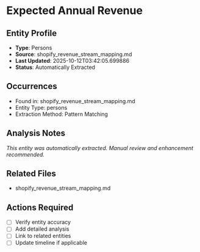 # Expected Annual Revenue

## Entity Profile
- **Type**: Persons
- **Source**: shopify_revenue_stream_mapping.md
- **Last Updated**: 2025-10-12T03:42:05.699886
- **Status**: Automatically Extracted

## Occurrences
- Found in: shopify_revenue_stream_mapping.md
- Entity Type: persons
- Extraction Method: Pattern Matching

## Analysis Notes
*This entity was automatically extracted. Manual review and enhancement recommended.*

## Related Files
- shopify_revenue_stream_mapping.md

## Actions Required
- [ ] Verify entity accuracy
- [ ] Add detailed analysis
- [ ] Link to related entities
- [ ] Update timeline if applicable
